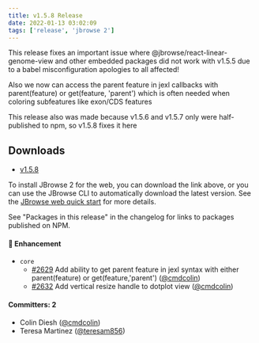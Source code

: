 ```yaml
---
title: v1.5.8 Release
date: 2022-01-13 03:02:09
tags: ['release', 'jbrowse 2']
---
```


This release fixes an important issue where @jbrowse/react-linear-genome-view
and other embedded packages did not work with v1.5.5 due to a babel
misconfiguration apologies to all affected!

Also we now can access the parent feature in jexl callbacks with parent(feature)
or get(feature, 'parent') which is often needed when coloring subfeatures like
exon/CDS features

This release also was made because v1.5.6 and v1.5.7 only were half-published to
npm, so v1.5.8 fixes it here

## Downloads

- [v1.5.8](https://github.com/GMOD/jbrowse-components/releases/tag/v1.5.8)

To install JBrowse 2 for the web, you can download the link above, or you can
use the JBrowse CLI to automatically download the latest version. See the
[JBrowse web quick start](https://jbrowse.org/jb2/docs/quickstart_web) for more
details.

See "Packages in this release" in the changelog for links to packages published
on NPM.

#### :rocket: Enhancement

- `core`
  - [#2629](https://github.com/GMOD/jbrowse-components/pull/2629) Add ability to
    get parent feature in jexl syntax with either parent(feature) or
    get(feature,'parent') ([@cmdcolin](https://github.com/cmdcolin))
  - [#2632](https://github.com/GMOD/jbrowse-components/pull/2632) Add vertical
    resize handle to dotplot view ([@cmdcolin](https://github.com/cmdcolin))

#### Committers: 2

- Colin Diesh ([@cmdcolin](https://github.com/cmdcolin))
- Teresa Martinez ([@teresam856](https://github.com/teresam856))
